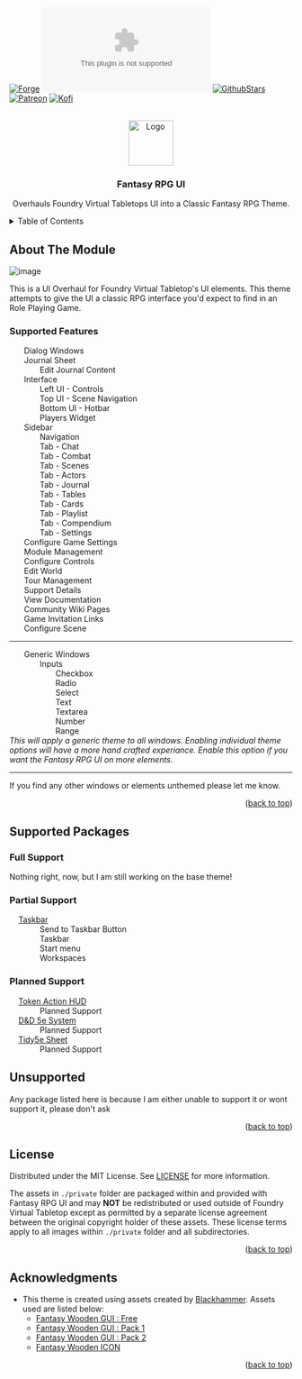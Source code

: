 <a name="readme-top"></a>

<!-- PROJECT SHIELDS -->
[![Forge][forge-installs]][forge-url]
[![Downloads][latest-download]][latest-download-url]
[![GithubStars][github-starts]][github-url]
[![Patreon][patreon]][patreon-url]
[![Kofi][ko-fi]][ko-fi-url]

<!-- PROJECT LOGO -->
<br />
<div align="center">
  <a href="https://github.com/mouse0270/fantasy-rpg-ui">
    <img src="https://user-images.githubusercontent.com/564874/193952784-3c0e8a31-491c-4a01-a726-bba606a499e0.png" alt="Logo" width="80" height="80">

  </a>

  <h3 align="center">Fantasy RPG UI</h3>

  <p align="center">Overhauls Foundry Virtual Tabletops UI into a Classic Fantasy RPG Theme.</p>
</div>

<!-- TABLE OF CONTENTS -->
<details>
  <summary>Table of Contents</summary>
	<ol>
		<li><a href="#about-the-Module">About the Module</a></li>
		<li><a href="#supported-Modules--Systems">Supported Modules / Systems</a></li>
		<li><a href="#license">License</a></li>
		<li><a href="#acknowledgments">Acknowledgments</a></li>
	</ol>
</details>

<!-- ABOUT THE PROJECT -->
## About The Module
![image](https://user-images.githubusercontent.com/564874/193952294-5032d9e6-9d5a-4174-a27e-984c4ae3b1e0.png)

This is a UI Overhaul for Foundry Virtual Tabletop's UI elements. This theme attempts to give the UI a classic RPG interface you'd expect to find in an Role Playing Game.


### Supported Features <img src="https://geps.dev/progress/34" height="16"/>
<img src="https://user-images.githubusercontent.com/564874/194057078-2370ef89-4efc-47f6-a7a6-8e801a9ffdc5.png" height="12"/> Dialog Windows<br/>
<img src="https://user-images.githubusercontent.com/564874/194057078-2370ef89-4efc-47f6-a7a6-8e801a9ffdc5.png" height="12"/> Journal Sheet<br/>
  <img src="https://user-images.githubusercontent.com/564874/194056707-6c5aa550-75c4-422d-b4cb-3c655ab96835.png" height="12"/> Edit Journal Content<br/>
<img src="https://user-images.githubusercontent.com/564874/194057078-2370ef89-4efc-47f6-a7a6-8e801a9ffdc5.png" height="12"/> Interface<br/>
  <img src="https://user-images.githubusercontent.com/564874/194057078-2370ef89-4efc-47f6-a7a6-8e801a9ffdc5.png" height="12"/> Left UI - Controls<br/>
  <img src="https://user-images.githubusercontent.com/564874/194057078-2370ef89-4efc-47f6-a7a6-8e801a9ffdc5.png" height="12"/> Top UI - Scene Navigation<br/>
  <img src="https://user-images.githubusercontent.com/564874/194057078-2370ef89-4efc-47f6-a7a6-8e801a9ffdc5.png" height="12"/> Bottom UI - Hotbar<br/>
  <img src="https://user-images.githubusercontent.com/564874/194057078-2370ef89-4efc-47f6-a7a6-8e801a9ffdc5.png" height="12"/> Players Widget<br/>
<img src="https://user-images.githubusercontent.com/564874/194057078-2370ef89-4efc-47f6-a7a6-8e801a9ffdc5.png" height="12"/> Sidebar<br/>
  <img src="https://user-images.githubusercontent.com/564874/194057078-2370ef89-4efc-47f6-a7a6-8e801a9ffdc5.png" height="12"/> Navigation<br/>
  <img src="https://user-images.githubusercontent.com/564874/194057078-2370ef89-4efc-47f6-a7a6-8e801a9ffdc5.png" height="12"/> Tab - Chat<br/>
  <img src="https://user-images.githubusercontent.com/564874/194056707-6c5aa550-75c4-422d-b4cb-3c655ab96835.png" height="12"/> Tab - Combat<br/>
  <img src="https://user-images.githubusercontent.com/564874/194057078-2370ef89-4efc-47f6-a7a6-8e801a9ffdc5.png" height="12"/> Tab - Scenes<br/>
  <img src="https://user-images.githubusercontent.com/564874/194056707-6c5aa550-75c4-422d-b4cb-3c655ab96835.png" height="12"/> Tab - Actors<br/>
  <img src="https://user-images.githubusercontent.com/564874/194056707-6c5aa550-75c4-422d-b4cb-3c655ab96835.png" height="12"/> Tab - Journal<br/>
  <img src="https://user-images.githubusercontent.com/564874/194056707-6c5aa550-75c4-422d-b4cb-3c655ab96835.png" height="12"/> Tab - Tables<br/>
  <img src="https://user-images.githubusercontent.com/564874/194056707-6c5aa550-75c4-422d-b4cb-3c655ab96835.png" height="12"/> Tab - Cards<br/>
  <img src="https://user-images.githubusercontent.com/564874/194056707-6c5aa550-75c4-422d-b4cb-3c655ab96835.png" height="12"/> Tab - Playlist<br/>
  <img src="https://user-images.githubusercontent.com/564874/194056707-6c5aa550-75c4-422d-b4cb-3c655ab96835.png" height="12"/> Tab - Compendium<br/>
  <img src="https://user-images.githubusercontent.com/564874/194057078-2370ef89-4efc-47f6-a7a6-8e801a9ffdc5.png" height="12"/> Tab - Settings<br/>
<img src="https://user-images.githubusercontent.com/564874/194056707-6c5aa550-75c4-422d-b4cb-3c655ab96835.png" height="12"/> Configure Game Settings<br/>
<img src="https://user-images.githubusercontent.com/564874/194056707-6c5aa550-75c4-422d-b4cb-3c655ab96835.png" height="12"/> Module Management<br/>
<img src="https://user-images.githubusercontent.com/564874/194056707-6c5aa550-75c4-422d-b4cb-3c655ab96835.png" height="12"/> Configure Controls<br/>
<img src="https://user-images.githubusercontent.com/564874/194056707-6c5aa550-75c4-422d-b4cb-3c655ab96835.png" height="12"/> Edit World<br/>
<img src="https://user-images.githubusercontent.com/564874/194056707-6c5aa550-75c4-422d-b4cb-3c655ab96835.png" height="12"/> Tour Management<br/>
<img src="https://user-images.githubusercontent.com/564874/194056707-6c5aa550-75c4-422d-b4cb-3c655ab96835.png" height="12"/> Support Details<br/>
<img src="https://user-images.githubusercontent.com/564874/194056707-6c5aa550-75c4-422d-b4cb-3c655ab96835.png" height="12"/> View Documentation<br/>
<img src="https://user-images.githubusercontent.com/564874/194056707-6c5aa550-75c4-422d-b4cb-3c655ab96835.png" height="12"/> Community Wiki Pages<br/>
<img src="https://user-images.githubusercontent.com/564874/194056707-6c5aa550-75c4-422d-b4cb-3c655ab96835.png" height="12"/> Game Invitation Links<br/>
<img src="https://user-images.githubusercontent.com/564874/194056707-6c5aa550-75c4-422d-b4cb-3c655ab96835.png" height="12"/> Configure Scene<br/>

---
<img src="https://user-images.githubusercontent.com/564874/194057078-2370ef89-4efc-47f6-a7a6-8e801a9ffdc5.png" height="12"/> Generic Windows<br/>
  <img src="https://user-images.githubusercontent.com/564874/194056707-6c5aa550-75c4-422d-b4cb-3c655ab96835.png" height="12"/> Inputs<br/>
    <img src="https://user-images.githubusercontent.com/564874/194057078-2370ef89-4efc-47f6-a7a6-8e801a9ffdc5.png" height="12"/> Checkbox<br/>
    <img src="https://user-images.githubusercontent.com/564874/194057078-2370ef89-4efc-47f6-a7a6-8e801a9ffdc5.png" height="12"/> Radio<br/>
    <img src="https://user-images.githubusercontent.com/564874/194056707-6c5aa550-75c4-422d-b4cb-3c655ab96835.png" height="12"/> Select<br/>
    <img src="https://user-images.githubusercontent.com/564874/194056707-6c5aa550-75c4-422d-b4cb-3c655ab96835.png" height="12"/> Text<br/>
    <img src="https://user-images.githubusercontent.com/564874/194056707-6c5aa550-75c4-422d-b4cb-3c655ab96835.png" height="12"/> Textarea<br/>
    <img src="https://user-images.githubusercontent.com/564874/194056707-6c5aa550-75c4-422d-b4cb-3c655ab96835.png" height="12"/> Number<br/>
    <img src="https://user-images.githubusercontent.com/564874/194056707-6c5aa550-75c4-422d-b4cb-3c655ab96835.png" height="12"/> Range<br/>
*This will apply a generic theme to all windows. Enabling individual theme options will have a more hand crafted experiance. Enable this option if you want the Fantasy RPG UI on more elements.*<br/>

---

If you find any other windows or elements unthemed please let me know.


<p align="right">(<a href="#readme-top">back to top</a>)</p>

<!-- SUPPORTED MODULES/SYSTEMS -->
## Supported Packages
### Full Support
Nothing right, now, but I am still working on the base theme!
### Partial Support
<img src="https://user-images.githubusercontent.com/564874/194056707-6c5aa550-75c4-422d-b4cb-3c655ab96835.png" height="12"/> [Taskbar](https://theripper93.com/#/module/foundry-taskbar)<br/>
  <img src="https://user-images.githubusercontent.com/564874/194057078-2370ef89-4efc-47f6-a7a6-8e801a9ffdc5.png" height="12"/> Send to Taskbar Button<br/>
  <img src="https://user-images.githubusercontent.com/564874/194057078-2370ef89-4efc-47f6-a7a6-8e801a9ffdc5.png" height="12"/> Taskbar<br/>
  <img src="https://user-images.githubusercontent.com/564874/194056707-6c5aa550-75c4-422d-b4cb-3c655ab96835.png" height="12"/> Start menu<br/>
  <img src="https://user-images.githubusercontent.com/564874/194056707-6c5aa550-75c4-422d-b4cb-3c655ab96835.png" height="12"/> Workspaces<br/>
### Planned Support
<img src="https://user-images.githubusercontent.com/564874/194056707-6c5aa550-75c4-422d-b4cb-3c655ab96835.png" height="12"/> [Token Action HUD]()<br/>
  <img src="https://user-images.githubusercontent.com/564874/194056707-6c5aa550-75c4-422d-b4cb-3c655ab96835.png" height="12"/> Planned Support<br/>
<img src="https://user-images.githubusercontent.com/564874/194056707-6c5aa550-75c4-422d-b4cb-3c655ab96835.png" height="12"/> [D&D 5e System]()<br/>
  <img src="https://user-images.githubusercontent.com/564874/194056707-6c5aa550-75c4-422d-b4cb-3c655ab96835.png" height="12"/> Planned Support<br/>
<img src="https://user-images.githubusercontent.com/564874/194056707-6c5aa550-75c4-422d-b4cb-3c655ab96835.png" height="12"/> [Tidy5e Sheet]()<br/>
  <img src="https://user-images.githubusercontent.com/564874/194056707-6c5aa550-75c4-422d-b4cb-3c655ab96835.png" height="12"/> Planned Support<br/>
## Unsupported
Any package listed here is because I am either unable to support it or wont support it, please don't ask



<p align="right">(<a href="#readme-top">back to top</a>)</p>

<!-- LICENSE -->
## License
Distributed under the MIT License. See [LICENSE]([license-url]) for more information.

The assets in `./private` folder are packaged within and provided with Fantasy RPG UI and may **NOT** be redistributed or used outside of Foundry Virtual Tabletop except as permitted by a separate license agreement between the original copyright holder of these assets. These license terms apply to all images within `./private` folder and all subdirectories.

<p align="right">(<a href="#readme-top">back to top</a>)</p>

<!-- ACKNOWLEDGMENTS -->
## Acknowledgments
- This theme is created using assets created by [Blackhammer](https://www.gamedevmarket.net/member/blackhammer/). Assets used are listed below:
  - [Fantasy Wooden GUI : Free](https://www.gamedevmarket.net/asset/fantasy-wooden-gui-free/)
  - [Fantasy Wooden GUI : Pack 1](https://www.gamedevmarket.net/asset/fantasy-wooden-gui-pack-1/)
  - [Fantasy Wooden GUI : Pack 2](https://www.gamedevmarket.net/asset/fantasy-wooden-gui-pack-2/)
  - [Fantasy Wooden ICON](https://www.gamedevmarket.net/asset/fantasy-wooden-icon/)


<p align="right">(<a href="#readme-top">back to top</a>)</p>


<!-- MARKDOWN LINKS & IMAGES -->
<!-- https://www.markdownguide.org/basic-syntax/#reference-style-links -->
[license-url]: https://github.com/mouse0270/fantasy-rpg-ui/blob/master/LICENSE

[forge-installs]: https://img.shields.io/badge/dynamic/json?&colorB=90A959&label=Forge%20Installs&query=package.installs&suffix=%25&style=for-the-badge&url=https://forge-vtt.com/api/bazaar/package/fantasy-rpg-ui
[forge-url]: https://forge-vtt.com/bazaar/package/fantasy-rpg-ui

[latest-download]: https://img.shields.io/github/downloads/mouse0270/fantasy-rpg-ui/latest/module.zip?color=5D4A66&label=DOWNLOADS&style=for-the-badge
[latest-download-url]: https://github.com/mouse0270/fantasy-rpg-ui/releases/latest

[github-starts]: https://img.shields.io/github/stars/mouse0270/fantasy-rpg-ui?logo=AddThis&logoColor=white&style=for-the-badge
[github-url]: https://github.com/mouse0270/fantasy-rpg-ui

[patreon]: https://img.shields.io/badge/-Patreon-FF424D?style=for-the-badge&logo=Patreon&logoColor=white
[patreon-url]: https://www.patreon.com/mouse0270

[ko-fi]: https://img.shields.io/badge/-ko%20fi-FF5E5B?style=for-the-badge&logo=Ko-fi&logoColor=white
[ko-fi-url]: https://ko-fi.com/mouse0270

